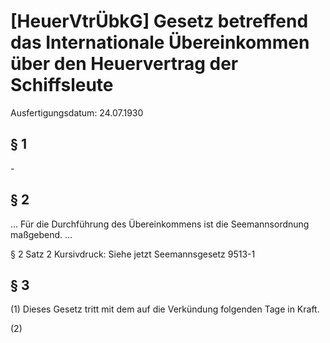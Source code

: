 # [HeuerVtrÜbkG] Gesetz betreffend das Internationale Übereinkommen über den Heuervertrag der Schiffsleute

Ausfertigungsdatum: 24.07.1930

 

## § 1

\-


## § 2

... Für die Durchführung des Übereinkommens ist die Seemannsordnung maßgebend. ...

§ 2 Satz 2 Kursivdruck: Siehe jetzt Seemannsgesetz 9513-1


## § 3

(1) Dieses Gesetz tritt mit dem auf die Verkündung folgenden Tage in Kraft.

(2)
